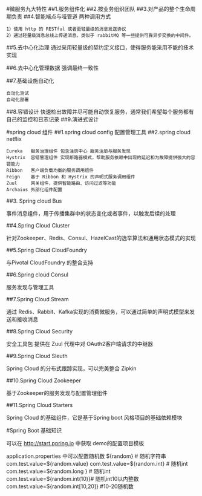 #微服务九大特性
##1.服务组件化
##2.按业务组织团队
##3.对产品的整个生命周期负责
##4.智能端点与哑管道
两种调用方式

    1）使用 http 的 RESTful 或者更轻量级的消息发送协议
    2）通过轻量级消息总线上传递消息，类似于 rabbitMQ 等一些提供可靠异步交换的中间件。

##5.去中心化治理
通过采用轻量级的契约定义接口，使得服务能采用不能的技术实现

##6.去中心化管理数据
强调最终一致性

##7.基础设施自动化
    
    自动化测试
    自动化部署
##8.容错设计
快速检出故障并尽可能自动恢复服务，通常我们希望每个服务都有自己的监控和日志记录
##9.演进式设计

#spring cloud 组件
##1.spring cloud config 
配置管理工具
##2.spring cloud netflix
    
    Eureka   服务治理组件 包含注册中心 服务注册与服务发现
    Hystrix  容错管理组件 实现断路器模式，帮助服务依赖中出现的延迟和为故障提供强大的容错能力
    Ribbon   客户端负载均衡的服务调用组件
    Feign    基于 Ribbon 和 Hystrix 的声明式服务调用组件
    Zuul     网关组件，提供智能路由、访问过滤等功能
    Archaius 外部化组件配置
    
##3. Spring cloud Bus
  
事件消息组件，用于传播集群中的状态变化或者事件，以触发后续的处理

##4.Spring Cloud Cluster

针对Zookeeper、Redis、Consul、HazelCast的选举算法和通用状态模式的实现

##5.Spring Cloud CloudFoundry 

与Pivotal CloudFoundry 的整合支持

##6.Spring cloud Consul

服务发现与管理工具

##7.Spring Cloud Stream 

通过 Redis、Rabbit、Kafka实现的消费微服务，可以通过简单的声明式模型来发送和接收消息

##8.Spring Cloud Security

安全工具包 提供在 Zuul 代理中对 OAuth2客户端请求的中继器

##9.Spring Cloud Sleuth 

Spring Cloud 的分布式跟踪实现，可以完美整合 Zipkin

##10.Spring Cloud Zookeeper  

基于Zookeeper的服务发现与配置管理组件

##11.Spring Cloud Starters

Spring Cloud 的基础组件，它是基于Spring boot 风格项目的基础依赖模块


#Spring Boot 基础知识

可以在 http://start.ppring.io 中获取 demo的配置项目模板

application.properties 中可以配置随机数
${random}
    # 随机字符串
com.test.value=${random.value}
com.test.value=${random.int}  # 随机int 
com.test.value=${random.long } # 随机int
com.test.value=${random.int(10)}# 随机int10以内整数
com.test.value=${random.int[10,20]} #10-20随机数





